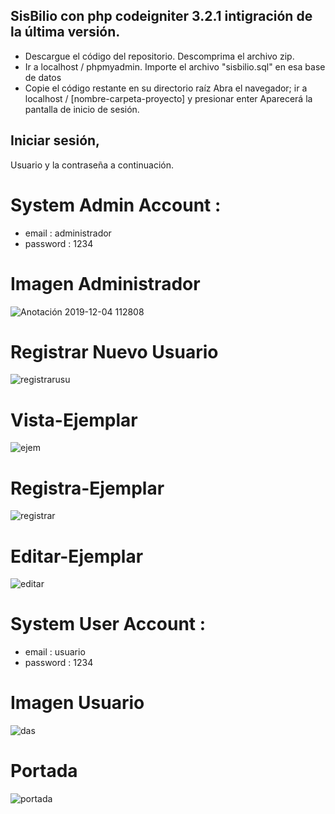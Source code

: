 
## SisBilio con php codeigniter 3.2.1  intigración de la última versión.

* Descargue el código del repositorio. Descomprima el archivo zip.
* Ir a localhost / phpmyadmin. Importe el archivo "sisbilio.sql" en esa base de datos
* Copie el código restante en su directorio raíz Abra el navegador; ir a localhost / [nombre-carpeta-proyecto] y presionar enter
Aparecerá la pantalla de inicio de sesión.
## Iniciar sesión, 
Usuario y la contraseña a continuación.
# System Admin Account : 
  * email : administrador 
  * password : 1234 
# Imagen Administrador
![Anotación 2019-12-04 112808](https://user-images.githubusercontent.com/45461497/70161523-2c22d680-168a-11ea-9001-a49a4023fd53.png)
# Registrar Nuevo Usuario
![registrarusu](https://user-images.githubusercontent.com/45461497/70162532-c899a880-168b-11ea-8c66-9b2de6060f4a.png)

# Vista-Ejemplar
![ejem](https://user-images.githubusercontent.com/45461497/70162212-4a3d0680-168b-11ea-96b3-637d00bfa6c3.png)
# Registra-Ejemplar
![registrar](https://user-images.githubusercontent.com/45461497/70162257-5b861300-168b-11ea-8ecf-90d628c7f19d.png)
# Editar-Ejemplar
![editar](https://user-images.githubusercontent.com/45461497/70162312-6ccf1f80-168b-11ea-9ca8-91c511e88d33.png)

# System User Account : 
  * email : usuario 
  * password : 1234 
		
# Imagen Usuario
![das](https://user-images.githubusercontent.com/45461497/70161821-afdcc300-168a-11ea-9913-fa51fb825497.png)
# Portada
![portada](https://user-images.githubusercontent.com/45461497/70162737-262df500-168c-11ea-847e-d6a24c662ed3.png)
